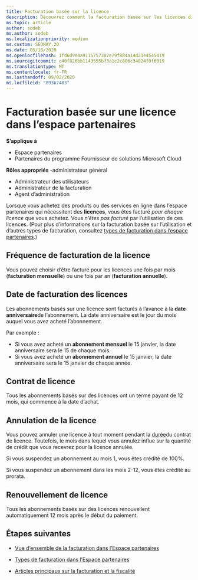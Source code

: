 ```yaml
---
title: Facturation basée sur la licence
description: Découvrez comment la facturation basée sur les licences diffère de la facturation basée sur l’utilisation dans l’espace partenaires, notamment de la façon dont vous êtes facturé par licence (et non par utilisation de licence).
ms.topic: article
author: sodeb
ms.author: sodeb
ms.localizationpriority: medium
ms.custom: SEOMAY.20
ms.date: 05/18/2020
ms.openlocfilehash: 1fd6d9e4a9115757382e79f884a14d23e4545419
ms.sourcegitcommit: c40f826bb1143555bf3a1c2c806c34024f0f6019
ms.translationtype: MT
ms.contentlocale: fr-FR
ms.lasthandoff: 09/02/2020
ms.locfileid: "89367483"
---
```

# <a name="license-based-billing-in-partner-center"></a>Facturation basée sur une licence dans l’espace partenaires

**S’applique à**

- Espace partenaires
- Partenaires du programme Fournisseur de solutions Microsoft Cloud

**Rôles appropriés** -administrateur général
- Administrateur des utilisateurs
- Administrateur de la facturation
- Agent d’administration

Lorsque vous achetez des produits ou des services en ligne dans l’espace partenaires qui nécessitent des **licences**, vous êtes facturé *pour chaque licence* que vous achetez. Vous *n’êtes pas facturé* par l’utilisation de ces licences. (Pour plus d’informations sur la facturation basée sur l’utilisation et d’autres types de facturation, consultez [types de facturation dans l’espace partenaires](billing-different-types.md).)

## <a name="license-billing-frequency"></a>Fréquence de facturation de la licence

Vous pouvez choisir d’être facturé pour les licences une fois par mois (**facturation mensuelle**) ou une fois par an (**facturation annuelle**). 

## <a name="billing-date-for-licenses"></a>Date de facturation des licences

Les abonnements basés sur une licence sont facturés à l’avance à la **date anniversaire**de l’abonnement. La date anniversaire est le jour du mois auquel vous avez acheté l’abonnement.

Par exemple :

- Si vous avez acheté un **abonnement mensuel** le 15 janvier, la date anniversaire sera le 15 de chaque mois.
- Si vous avez acheté un **abonnement annuel** le 15 janvier, la date anniversaire sera le 15 janvier de chaque année.

## <a name="license-term"></a>Contrat de licence

Tous les abonnements basés sur des licences ont un terme payant de 12 mois, qui commence à la date d’achat.

## <a name="license-cancellation"></a>Annulation de la licence

Vous pouvez annuler une licence à tout moment pendant la [durée](#license-term)du contrat de licence. Toutefois, le mois dans lequel vous annulez influe sur la quantité de crédit que vous recevrez pour la licence annulée.

Si vous suspendez un abonnement au mois 1, vous êtes crédité de 100%.

Si vous suspendez un abonnement dans les mois 2-12, vous êtes crédité au prorata.

## <a name="license-renewal"></a>Renouvellement de licence

Tous les abonnements basés sur des licences renouvellent automatiquement 12 mois après le début du paiement.

## <a name="next-steps"></a>Étapes suivantes

- [Vue d’ensemble de la facturation dans l’Espace partenaires](billing-basics.md)

- [Types de facturation dans l’Espace partenaires](billing-different-types.md)

- [Articles principaux sur la facturation et la fiscalité](billing.md)
